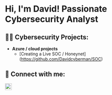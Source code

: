 <h1>Hi, I'm David! Passionate Cybersecurity Analyst
<h2>👨‍💻 Cybersecurity Projects:</h2>

- <b>Azure / cloud projects</b>
  - [Creating a Live SOC / Honeynet] (https://github.com/Davidcyberman/SOC)





<h2> 🤳 Connect with me:</h2>

[<img align="left" alt="JoshMadakor | LinkedIn" width="22px" src="https://cdn.jsdelivr.net/npm/simple-icons@v3/icons/linkedin.svg" />][linkedin]

[linkedin]: (https://www.linkedin.com/in/davidbmcnair/)



